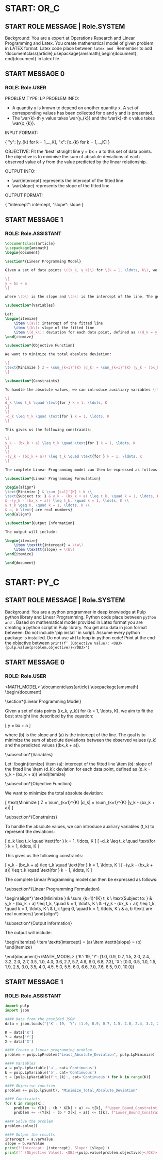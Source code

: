 # START: OR_C 
## START ROLE MESSAGE | Role.SYSTEM 
Background: You are a expert at Operations Research and Linear Programming and Latex. You create mathematical model of given problem in LATEX format. Latex code place between ```latex and ``` Remember to add 'documentclass{article},usepackage{amsmath},begin{document}, end{document} in latex file. 
## START MESSAGE 0 
### ROLE: Role.USER
<DESCRIPTION>
PROBLEM TYPE: LP
PROBLEM INFO:

- A quantity y is known to depend on another quantity x. A set of corresponding values has been collected for x and y and is presented.
- The \var{k}-th y value takes \var{y_{k}} and the \var{k}-th x value takes \var{x_{k}}.

INPUT FORMAT:

{
    "y": [y_{k} for k = 1,...,K],
    "x": [x_{k} for k = 1,...,K]
}


OBJECTIVE: Fit the ‘best’ straight line y = bx + a to this set of data points. The objective is to minimise the sum of absolute deviations of each observed value of y from the value predicted by the linear relationship.

OUTPUT INFO:

- \var{intercept} represents the intercept of the fitted line
- \var{slope} represents the slope of the fitted line

OUTPUT FORMAT:

{
    "intercept": intercept,
    "slope": slope
}
</DESCRIPTION>


## START MESSAGE 1 
### ROLE: Role.ASSISTANT
```latex
\documentclass{article}
\usepackage{amsmath}
\begin{document}

\section*{Linear Programming Model}

Given a set of data points \((x_k, y_k)\) for \(k = 1, \ldots, K\), we aim to fit the best straight line described by the equation:

\[
y = bx + a
\]

where \(b\) is the slope and \(a\) is the intercept of the line. The goal is to minimize the sum of absolute deviations between the observed values \(y_k\) and the predicted values \((bx_k + a)\).

\subsection*{Variables}

Let:
\begin{itemize}
    \item \(a\): intercept of the fitted line
    \item \(b\): slope of the fitted line
    \item \(d_k\): deviation for each data point, defined as \(d_k = y_k - (bx_k + a)\)
\end{itemize}

\subsection*{Objective Function}

We want to minimize the total absolute deviation:

\[
\text{Minimize } Z = \sum_{k=1}^{K} |d_k| = \sum_{k=1}^{K} |y_k - (bx_k + a)|
\]

\subsection*{Constraints}

To handle the absolute values, we can introduce auxiliary variables \(t_k\) to represent the deviations:

\[
d_k \leq t_k \quad \text{for } k = 1, \ldots, K
\]
\[
-d_k \leq t_k \quad \text{for } k = 1, \ldots, K
\]

This gives us the following constraints:

\[
y_k - (bx_k + a) \leq t_k \quad \text{for } k = 1, \ldots, K
\]
\[
-(y_k - (bx_k + a)) \leq t_k \quad \text{for } k = 1, \ldots, K
\]

The complete Linear Programming model can then be expressed as follows:

\subsection*{Linear Programming Formulation}

\begin{align*}
\text{Minimize } & \sum_{k=1}^{K} t_k \\
\text{Subject to: } & y_k - (bx_k + a) \leq t_k, \quad k = 1, \ldots, K \\
& -(y_k - (bx_k + a)) \leq t_k, \quad k = 1, \ldots, K \\
& t_k \geq 0, \quad k = 1, \ldots, K \\
& a, b \text{ are real numbers}
\end{align*}

\subsection*{Output Information}

The output will include:

\begin{itemize}
    \item \texttt{intercept} = \(a\)
    \item \texttt{slope} = \(b\)
\end{itemize}

\end{document}
```

# START: PY_C 
## START ROLE MESSAGE | Role.SYSTEM 
Background: You are a python programmer in deep knowledge at Pulp python library and Linear Programming. Python code place between ```python and ```. Based on mathematical model provided in Latex format you are creating a python script in Pulp library. You get also data in json format between: <DATA></DATA> Do not include 'pip install' in script. Assume every python package is installed. Do not use `while` loop in python code! Print at the end the objective between <OBJ></OBJ> `print(f' (Objective Value): <OBJ>{pulp.value(problem.objective)}</OBJ>')` 
## START MESSAGE 0 
### ROLE: Role.USER
<MATH_MODEL>
\documentclass{article}
\usepackage{amsmath}
\begin{document}

\section*{Linear Programming Model}

Given a set of data points \((x_k, y_k)\) for \(k = 1, \ldots, K\), we aim to fit the best straight line described by the equation:

\[
y = bx + a
\]

where \(b\) is the slope and \(a\) is the intercept of the line. The goal is to minimize the sum of absolute deviations between the observed values \(y_k\) and the predicted values \((bx_k + a)\).

\subsection*{Variables}

Let:
\begin{itemize}
    \item \(a\): intercept of the fitted line
    \item \(b\): slope of the fitted line
    \item \(d_k\): deviation for each data point, defined as \(d_k = y_k - (bx_k + a)\)
\end{itemize}

\subsection*{Objective Function}

We want to minimize the total absolute deviation:

\[
\text{Minimize } Z = \sum_{k=1}^{K} |d_k| = \sum_{k=1}^{K} |y_k - (bx_k + a)|
\]

\subsection*{Constraints}

To handle the absolute values, we can introduce auxiliary variables \(t_k\) to represent the deviations:

\[
d_k \leq t_k \quad \text{for } k = 1, \ldots, K
\]
\[
-d_k \leq t_k \quad \text{for } k = 1, \ldots, K
\]

This gives us the following constraints:

\[
y_k - (bx_k + a) \leq t_k \quad \text{for } k = 1, \ldots, K
\]
\[
-(y_k - (bx_k + a)) \leq t_k \quad \text{for } k = 1, \ldots, K
\]

The complete Linear Programming model can then be expressed as follows:

\subsection*{Linear Programming Formulation}

\begin{align*}
\text{Minimize } & \sum_{k=1}^{K} t_k \\
\text{Subject to: } & y_k - (bx_k + a) \leq t_k, \quad k = 1, \ldots, K \\
& -(y_k - (bx_k + a)) \leq t_k, \quad k = 1, \ldots, K \\
& t_k \geq 0, \quad k = 1, \ldots, K \\
& a, b \text{ are real numbers}
\end{align*}

\subsection*{Output Information}

The output will include:

\begin{itemize}
    \item \texttt{intercept} = \(a\)
    \item \texttt{slope} = \(b\)
\end{itemize}

\end{document}</MATH_MODEL>
<DATA>
{'K': 19, 'Y': [1.0, 0.9, 0.7, 1.5, 2.0, 2.4, 3.2, 2.0, 2.7, 3.5, 1.0, 4.0, 3.6, 2.7, 5.7, 4.6, 6.0, 6.8, 7.3], 'X': [0.0, 0.5, 1.0, 1.5, 1.9, 2.5, 3.0, 3.5, 4.0, 4.5, 5.0, 5.5, 6.0, 6.6, 7.0, 7.6, 8.5, 9.0, 10.0]}</DATA>


## START MESSAGE 1 
### ROLE: Role.ASSISTANT
```python
import pulp
import json

#### Data from the provided JSON
data = json.loads("{'K': 19, 'Y': [1.0, 0.9, 0.7, 1.5, 2.0, 2.4, 3.2, 2.0, 2.7, 3.5, 1.0, 4.0, 3.6, 2.7, 5.7, 4.6, 6.0, 6.8, 7.3], 'X': [0.0, 0.5, 1.0, 1.5, 1.9, 2.5, 3.0, 3.5, 4.0, 4.5, 5.0, 5.5, 6.0, 6.6, 7.0, 7.6, 8.5, 9.0, 10.0]}")

K = data['K']
Y = data['Y']
X = data['X']

#### Create a linear programming problem
problem = pulp.LpProblem("Least_Absolute_Deviation", pulp.LpMinimize)

#### Variables
a = pulp.LpVariable('a', cat='Continuous')
b = pulp.LpVariable('b', cat='Continuous')
t = [pulp.LpVariable(f't_{k}', cat='Continuous') for k in range(K)]

#### Objective function
problem += pulp.lpSum(t), "Minimize_Total_Absolute_Deviation"

#### Constraints
for k in range(K):
    problem += Y[k] - (b * X[k] + a) <= t[k], f"Upper_Bound_Constraint_{k}"
    problem += -(Y[k] - (b * X[k] + a)) <= t[k], f"Lower_Bound_Constraint_{k}"

#### Solve the problem
problem.solve()

#### Output the results
intercept = a.varValue
slope = b.varValue
print(f'Intercept: {intercept}, Slope: {slope}')
print(f' (Objective Value): <OBJ>{pulp.value(problem.objective)}</OBJ>')
```

